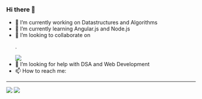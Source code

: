 ### Hi there 👋

<!--
**shivkumarverma/shivkumarverma** is a ✨ _special_ ✨ repository because its `README.md` (this file) appears on your GitHub profile.

Here are some ideas to get you started: -->

- 🔭 I’m currently working on Datastructures and Algorithms
- 🌱 I’m currently learning Angular.js and Node.js
- 👯 I’m looking to collaborate on <p>  .</p> <a href = "https://www.linkedin.com/in/shiv-kumar-verma-3a8a83192/"><img src="https://img.shields.io/badge/LinkedIn-0077B5?style=for-the-badge&logo=linkedin&logoColor=white" /></a>
- 🤔 I’m looking for help with DSA and Web Development
- 📫 How to reach me:  <br>
<hr>
      <a href = "mailto:shivk.v047@gmail.com"><img src="https://img.shields.io/badge/Gmail-D14836?style=for-the-badge&logo=gmail&logoColor=white" /></a>
      <a href = "https://www.linkedin.com/in/shiv-kumar-verma-3a8a83192/"><img src="https://img.shields.io/badge/LinkedIn-0077B5?style=for-the-badge&logo=linkedin&logoColor=white" /></a>
      

<!-- 💬 Ask me about
- 😄 Pronouns: ...
- ⚡ Fun fact: ...: -->


